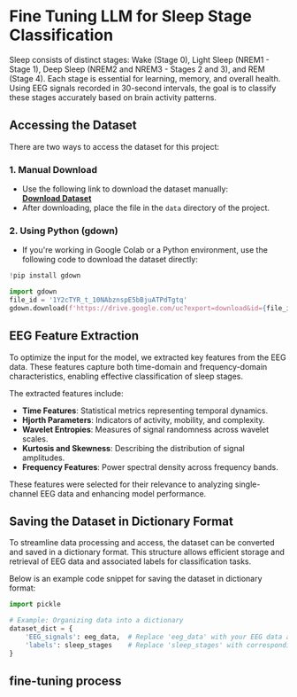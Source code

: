 # Fine Tuning LLM for Sleep Stage Classification
Sleep consists of distinct stages: Wake (Stage 0), Light Sleep (NREM1 - Stage 1), Deep Sleep (NREM2 and NREM3 - Stages 2 and 3), and REM (Stage 4). Each stage is essential for learning, memory, and overall health. Using EEG signals recorded in 30-second intervals, the goal is to classify these stages accurately based on brain activity patterns.

## Accessing the Dataset

There are two ways to access the dataset for this project:

### 1. **Manual Download**
- Use the following link to download the dataset manually:  
  [**Download Dataset**](https://drive.google.com/file/d/1Y2cTYR_t_10NAbznspE5bBjuATPdTgtq)
- After downloading, place the file in the `data` directory of the project.

### 2. **Using Python (gdown)**
- If you're working in Google Colab or a Python environment, use the following code to download the dataset directly:

```python
!pip install gdown

import gdown
file_id = '1Y2cTYR_t_10NAbznspE5bBjuATPdTgtq'
gdown.download(f'https://drive.google.com/uc?export=download&id={file_id}', 'file.zip', quiet=False)
```
## EEG Feature Extraction

To optimize the input for the model, we extracted key features from the EEG data. These features capture both time-domain and frequency-domain characteristics, enabling effective classification of sleep stages. 

The extracted features include:
- **Time Features**: Statistical metrics representing temporal dynamics.
- **Hjorth Parameters**: Indicators of activity, mobility, and complexity.
- **Wavelet Entropies**: Measures of signal randomness across wavelet scales.
- **Kurtosis and Skewness**: Describing the distribution of signal amplitudes.
- **Frequency Features**: Power spectral density across frequency bands.

These features were selected for their relevance to analyzing single-channel EEG data and enhancing model performance.

## Saving the Dataset in Dictionary Format

To streamline data processing and access, the dataset can be converted and saved in a dictionary format. This structure allows efficient storage and retrieval of EEG data and associated labels for classification tasks.

Below is an example code snippet for saving the dataset in dictionary format:

```python
import pickle

# Example: Organizing data into a dictionary
dataset_dict = {
    'EEG_signals': eeg_data,  # Replace 'eeg_data' with your EEG data array
    'labels': sleep_stages    # Replace 'sleep_stages' with corresponding labels
}
```
## fine-tuning process 
